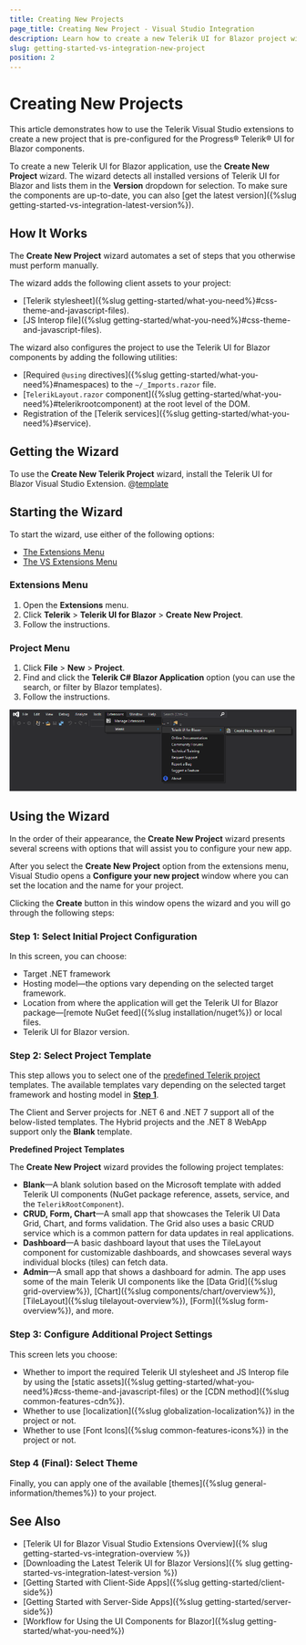 ```yaml
---
title: Creating New Projects
page_title: Creating New Project - Visual Studio Integration
description: Learn how to create a new Telerik UI for Blazor project with the supported Visual Studio templates.
slug: getting-started-vs-integration-new-project
position: 2
---
```


# Creating New Projects

This article demonstrates how to use the Telerik Visual Studio extensions to create a new project that is pre-configured for the Progress&reg; Telerik&reg; UI for Blazor components.

To create a new Telerik UI for Blazor application, use the **Create New Project** wizard. The wizard detects all installed versions of Telerik UI for Blazor and lists them in the **Version** dropdown for selection. To make sure the components are up-to-date, you can also [get the latest version]({%slug getting-started-vs-integration-latest-version%}).

## How It Works

The **Create New Project** wizard automates a set of steps that you otherwise must perform manually.

The wizard adds the following client assets to your project:
* [Telerik stylesheet]({%slug getting-started/what-you-need%}#css-theme-and-javascript-files).
* [JS Interop file]({%slug getting-started/what-you-need%}#css-theme-and-javascript-files).

The wizard also configures the project to use the Telerik UI for Blazor components by adding the following utilities:
* [Required `@using` directives]({%slug getting-started/what-you-need%}#namespaces) to the `~/_Imports.razor` file.
* [`TelerikLayout.razor` component]({%slug getting-started/what-you-need%}#telerikrootcomponent) at the root level of the DOM.
* Registration of the [Telerik services]({%slug getting-started/what-you-need%}#service).

## Getting the Wizard

To use the **Create New Telerik Project** wizard, install the Telerik UI for Blazor Visual Studio Extension. @[template](/_contentTemplates/common/general-info.md#vsx-download)

## Starting the Wizard

To start the wizard, use either of the following options:

* [The Extensions Menu](#extensions-menu)
* [The VS Extensions Menu](#project-menu)

### Extensions Menu

1. Open the **Extensions** menu.
1. Click **Telerik** > **Telerik UI for Blazor** > **Create New Project**.
1. Follow the instructions.

### Project Menu

1. Click **File** > **New** > **Project**.
1. Find and click the **Telerik C# Blazor Application** option (you can use the search, or filter by Blazor templates).
1. Follow the instructions.

![Start the New Project Wizard](images/vs-ext-create-new-project-entry.png)

## Using the Wizard

In the order of their appearance, the **Create New Project** wizard presents several screens with options that will assist you to configure your new app.

After you select the **Create New Project** option from the extensions menu, Visual Studio opens a **Configure your new project** window where you can set the location and the name for your project. 

Clicking the **Create** button in this window opens the wizard and you will go through the following steps:

### Step 1: Select Initial Project Configuration

In this screen, you can choose:

* Target .NET framework
* Hosting model&mdash;the options vary depending on the selected target framework.
* Location from where the application will get the Telerik UI for Blazor package&mdash;[remote NuGet feed]({%slug installation/nuget%}) or local files.
* Telerik UI for Blazor version.

### Step 2: Select Project Template

This step allows you to select one of the [predefined Telerik project](#predefined-project-templates) templates. The available templates vary depending on the selected target framework and hosting model in [**Step 1**](#step-1-select-initial-project-configuration).

The Client and Server projects for .NET 6 and .NET 7 support all of the below-listed templates. The Hybrid projects and the .NET 8 WebApp support only the **Blank** template.

<a id="predefined-project-templates"> **Predefined Project Templates**</a>

The **Create New Project** wizard provides the following project templates:

* **Blank**&mdash;A blank solution based on the Microsoft template with added Telerik UI components (NuGet package reference, assets, service, and the `TelerikRootComponent`).
* **CRUD, Form, Chart**&mdash;A small app that showcases the Telerik UI Data Grid, Chart, and forms validation. The Grid also uses a basic CRUD service which is a common pattern for data updates in real applications.
* **Dashboard**&mdash;A basic dashboard layout that uses the TileLayout component for customizable dashboards, and showcases several ways individual blocks (tiles) can fetch data.
* **Admin**&mdash;A small app that shows a dashboard for admin. The app uses some of the main Telerik UI components like the [Data Grid]({%slug grid-overview%}), [Chart]({%slug components/chart/overview%}), [TileLayout]({%slug tilelayout-overview%}), [Form]({%slug form-overview%}), and more.

### Step 3: Configure Additional Project Settings

This screen lets you choose:

   * Whether to import the required Telerik UI stylesheet and JS Interop file by using the [static assets]({%slug getting-started/what-you-need%}#css-theme-and-javascript-files) or the [CDN method]({%slug common-features-cdn%}).
   * Whether to use [localization]({%slug globalization-localization%}) in the project or not.
   * Whether to use [Font Icons]({%slug common-features-icons%}) in the project or not.

### Step 4 (Final): Select Theme

Finally, you can apply one of the available [themes]({%slug general-information/themes%}) to your project.

## See Also

* [Telerik UI for Blazor Visual Studio Extensions Overview]({% slug getting-started-vs-integration-overview %})
* [Downloading the Latest Telerik UI for Blazor Versions]({% slug getting-started-vs-integration-latest-version %})
* [Getting Started with Client-Side Apps]({%slug getting-started/client-side%})
* [Getting Started with Server-Side Apps]({%slug getting-started/server-side%})
* [Workflow for Using the UI Components for Blazor]({%slug getting-started/what-you-need%})
